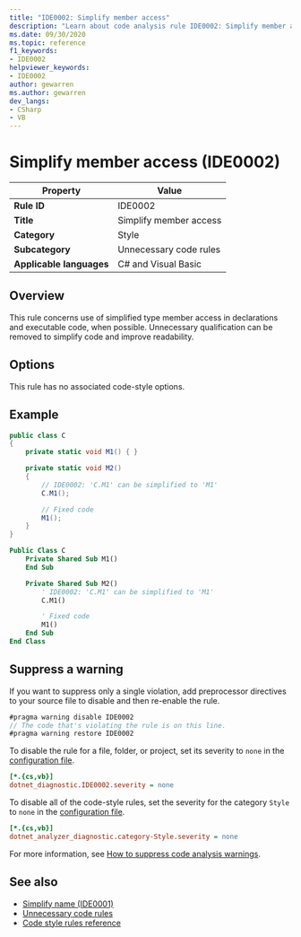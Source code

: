 ```yaml
---
title: "IDE0002: Simplify member access"
description: "Learn about code analysis rule IDE0002: Simplify member access"
ms.date: 09/30/2020
ms.topic: reference
f1_keywords:
- IDE0002
helpviewer_keywords:
- IDE0002
author: gewarren
ms.author: gewarren
dev_langs:
- CSharp
- VB
---
```

# Simplify member access (IDE0002)

| Property                 | Value                  |
|--------------------------|------------------------|
| **Rule ID**              | IDE0002                |
| **Title**                | Simplify member access |
| **Category**             | Style                  |
| **Subcategory**          | Unnecessary code rules |
| **Applicable languages** | C# and Visual Basic    |

## Overview

This rule concerns use of simplified type member access in declarations and executable code, when possible. Unnecessary qualification can be removed to simplify code and improve readability.

## Options

This rule has no associated code-style options.

## Example

```csharp
public class C
{
    private static void M1() { }

    private static void M2()
    {
        // IDE0002: 'C.M1' can be simplified to 'M1'
        C.M1();

        // Fixed code
        M1();
    }
}
```

```vb
Public Class C
    Private Shared Sub M1()
    End Sub

    Private Shared Sub M2()
        ' IDE0002: 'C.M1' can be simplified to 'M1'
        C.M1()

        ' Fixed code
        M1()
    End Sub
End Class
```

## Suppress a warning

If you want to suppress only a single violation, add preprocessor directives to your source file to disable and then re-enable the rule.

```csharp
#pragma warning disable IDE0002
// The code that's violating the rule is on this line.
#pragma warning restore IDE0002
```

To disable the rule for a file, folder, or project, set its severity to `none` in the [configuration file](../configuration-files.md).

```ini
[*.{cs,vb}]
dotnet_diagnostic.IDE0002.severity = none
```

To disable all of the code-style rules, set the severity for the category `Style` to `none` in the [configuration file](../configuration-files.md).

```ini
[*.{cs,vb}]
dotnet_analyzer_diagnostic.category-Style.severity = none
```

For more information, see [How to suppress code analysis warnings](../suppress-warnings.md).

## See also

- [Simplify name (IDE0001)](ide0001.md)
- [Unnecessary code rules](unnecessary-code-rules.md)
- [Code style rules reference](index.md)
